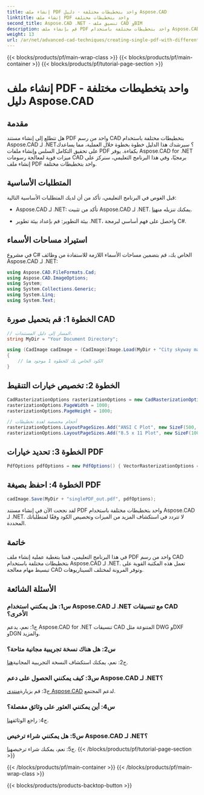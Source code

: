 ```yaml
---
title: إنشاء ملف PDF واحد بتخطيطات مختلفة - دليل Aspose.CAD
linktitle: إنشاء ملف PDF واحد بتخطيطات مختلفة
second_title: Aspose.CAD .NET - تنسيق ملف CAD وBIM
description: قم بإنشاء ملف PDF واحد بتخطيطات مختلفة باستخدام Aspose.CAD لـ .NET. اتبع دليلنا خطوة بخطوة للتكامل السلس وإنشاء ملفات PDF بكفاءة.
weight: 13
url: /ar/net/advanced-cad-techniques/creating-single-pdf-with-different-layouts/
---
```


{{< blocks/products/pf/main-wrap-class >}}
{{< blocks/products/pf/main-container >}}
{{< blocks/products/pf/tutorial-page-section >}}

# إنشاء ملف PDF واحد بتخطيطات مختلفة - دليل Aspose.CAD

## مقدمة

هل تتطلع إلى إنشاء مستند PDF واحد من رسم CAD بتخطيطات مختلفة باستخدام Aspose.CAD لـ .NET؟ سيرشدك هذا الدليل خطوة بخطوة خلال العملية، مما يساعدك على تحقيق التكامل السلس وإنشاء ملفات PDF بكفاءة. يوفر Aspose.CAD for .NET ميزات قوية لمعالجة رسومات CAD برمجيًا، وفي هذا البرنامج التعليمي، سنركز على إنشاء ملف PDF واحد بتخطيطات مختلفة.

## المتطلبات الأساسية

قبل الغوص في البرنامج التعليمي، تأكد من أن لديك المتطلبات الأساسية التالية:

-  Aspose.CAD لـ .NET: تأكد من تثبيت Aspose.CAD لـ .NET. يمكنك تنزيله من[هنا](https://releases.aspose.com/cad/net/).

- بيئة التطوير: قم بإعداد بيئة تطوير .NET، واحصل على فهم أساسي لبرمجة C#.

## استيراد مساحات الأسماء

في مشروع C# الخاص بك، قم بتضمين مساحات الأسماء اللازمة للاستفادة من وظائف Aspose.CAD لـ .NET:

```csharp
using Aspose.CAD.FileFormats.Cad;
using Aspose.CAD.ImageOptions;
using System;
using System.Collections.Generic;
using System.Linq;
using System.Text;
```

## الخطوة 1: قم بتحميل صورة CAD

```csharp
// المسار إلى دليل المستندات.
string MyDir = "Your Document Directory";

using (CadImage cadImage = (CadImage)Image.Load(MyDir + "City skyway map.dwg"))
{
    // الكود الخاص بك للخطوة 1 موجود هنا
}
```

## الخطوة 2: تخصيص خيارات التنقيط

```csharp
CadRasterizationOptions rasterizationOptions = new CadRasterizationOptions();
rasterizationOptions.PageWidth = 1000;
rasterizationOptions.PageHeight = 1000;

// أحجام مخصصة لعدة تخطيطات
rasterizationOptions.LayoutPageSizes.Add("ANSI C Plot", new SizeF(500, 1000));
rasterizationOptions.LayoutPageSizes.Add("8.5 x 11 Plot", new SizeF(1000, 100));
```

## الخطوة 3: تحديد خيارات PDF

```csharp
PdfOptions pdfOptions = new PdfOptions() { VectorRasterizationOptions = rasterizationOptions };
```

## الخطوة 4: احفظ بصيغة PDF

```csharp
cadImage.Save(MyDir + "singlePDF_out.pdf", pdfOptions);
```

لقد نجحت الآن في إنشاء مستند PDF واحد بتخطيطات مختلفة باستخدام Aspose.CAD لـ .NET. لا تتردد في استكشاف المزيد من الميزات وتخصيص الكود وفقًا لمتطلباتك المحددة.

## خاتمة

في هذا البرنامج التعليمي، قمنا بتغطية عملية إنشاء ملف PDF واحد من رسم CAD بتخطيطات مختلفة باستخدام Aspose.CAD لـ .NET. تعمل هذه المكتبة القوية على تبسيط مهام معالجة CAD وتوفر المرونة لمختلف السيناريوهات.

## الأسئلة الشائعة

### س1: هل يمكنني استخدام Aspose.CAD لـ .NET مع تنسيقات CAD الأخرى؟

ج1: نعم، يدعم Aspose.CAD for .NET تنسيقات CAD المتنوعة مثل DWG وDXF وDGN والمزيد.

### س2: هل هناك نسخة تجريبية مجانية متاحة؟

 ج2: نعم، يمكنك استكشاف النسخة التجريبية المجانية[هنا](https://releases.aspose.com/).

### س3: كيف يمكنني الحصول على دعم Aspose.CAD لـ .NET؟

 ج3: قم بزيارة[منتدى Aspose.CAD](https://forum.aspose.com/c/cad/19) لدعم المجتمع.

### س4: أين يمكنني العثور على وثائق مفصلة؟

 ج4: راجع الوثائق[هنا](https://reference.aspose.com/cad/net/).

### س5: هل يمكنني شراء ترخيص Aspose.CAD لـ .NET؟

 ج5: نعم، يمكنك شراء ترخيص[هنا](https://purchase.aspose.com/buy).
{{< /blocks/products/pf/tutorial-page-section >}}

{{< /blocks/products/pf/main-container >}}
{{< /blocks/products/pf/main-wrap-class >}}

{{< blocks/products/products-backtop-button >}}
